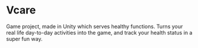 # Vcare
Game project, made in Unity which serves healthy functions. Turns your real life day-to-day activities into the game, and track your health status in a super fun way.
